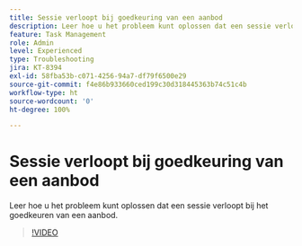 ```yaml
---
title: Sessie verloopt bij goedkeuring van een aanbod
description: Leer hoe u het probleem kunt oplossen dat een sessie verloopt bij het goedkeuren van een aanbod.
feature: Task Management
role: Admin
level: Experienced
type: Troubleshooting
jira: KT-8394
exl-id: 58fba53b-c071-4256-94a7-df79f6500e29
source-git-commit: f4e86b933660ced199c30d318445363b74c51c4b
workflow-type: ht
source-wordcount: '0'
ht-degree: 100%

---
```


# Sessie verloopt bij goedkeuring van een aanbod

Leer hoe u het probleem kunt oplossen dat een sessie verloopt bij het goedkeuren van een aanbod.

>[!VIDEO](https://video.tv.adobe.com/v/335898?quality=12&learn=on)
